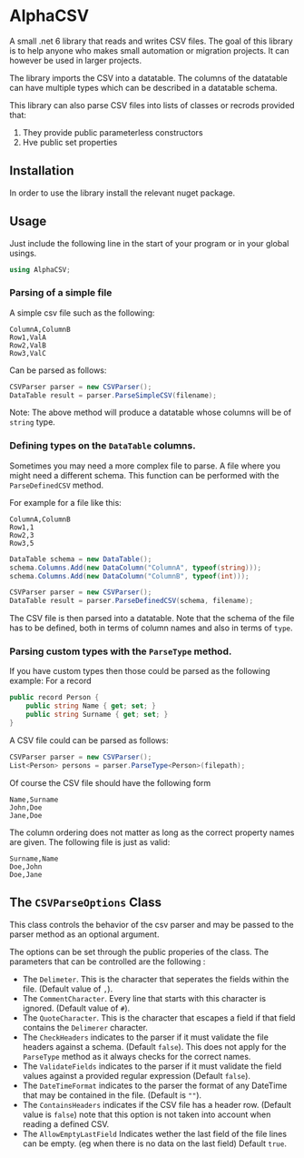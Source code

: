 # AlphaCSV
A small .net 6 library that reads and writes CSV files. The goal of this library
is to help anyone who makes small automation or migration projects. It can however
be used in larger projects.

The library imports the CSV into a datatable. The columns of the datatable can have
multiple types which can be described in a datatable schema.

This library can also parse CSV files into lists of classes or recrods provided that:

1) They provide public parameterless constructors
2) Hve public set properties

## Installation
In order to use the library install the relevant nuget package.

## Usage
Just include the following line in the start of your program or in your global usings.
```csharp
using AlphaCSV;
```

### Parsing of a simple file

A simple csv file such as the following:
```
ColumnA,ColumnB
Row1,ValA
Row2,ValB
Row3,ValC
```
Can be parsed as follows:
```csharp
CSVParser parser = new CSVParser();
DataTable result = parser.ParseSimpleCSV(filename);
```
Note: The above method will produce a datatable whose columns will be of `string` type.

### Defining types on the `DataTable` columns.
Sometimes you may need a more complex file to parse. A file where you might need a
different schema. This function can be performed with the `ParseDefinedCSV` method.

For example for a file like this:

```
ColumnA,ColumnB
Row1,1
Row2,3
Row3,5
```

```csharp
DataTable schema = new DataTable();
schema.Columns.Add(new DataColumn("ColumnA", typeof(string)));
schema.Columns.Add(new DataColumn("ColumnB", typeof(int)));

CSVParser parser = new CSVParser();
DataTable result = parser.ParseDefinedCSV(schema, filename);
```

The CSV file is then parsed into a datatable. Note that the schema of the file
has to be defined, both in terms of column names and also in terms of `type`.

### Parsing custom types with the `ParseType` method.
If you have custom types then those could be parsed as the following example:
For a record
```csharp
public record Person {
	public string Name { get; set; }
	public string Surname { get; set; }
}
```
A CSV file could can be parsed as follows:
```csharp
CSVParser parser = new CSVParser();
List<Person> persons = parser.ParseType<Person>(filepath);
```
Of course the CSV file should have the following form
```
Name,Surname
John,Doe
Jane,Doe
```
The column ordering does not matter as long as the correct property names are given. The following file is just as valid:
```
Surname,Name
Doe,John
Doe,Jane
```


## The `CSVParseOptions` Class
This class controls the behavior of the csv parser and may be passed to the parser method as an optional argument.

The options can be set through the public properies of the class. The parameters that can be controlled are the following :
- The `Delimeter`. This is the character that seperates the fields within the file. (Default value of `,`).
- The `CommentCharacter`. Every line that starts with this character is ignored. (Default value of `#`).
- The `QuoteCharacter`. This is the character that escapes a field if that field contains the `Delimerer` character.
- The `CheckHeaders` indicates to the parser if it must validate the file headers against a schema. (Default `false`). This does not apply for the `ParseType`
method as it always checks for the correct names.
- The `ValidateFields` indicates to the parser if it must validate the field values against a provided regular expression (Default `false`).
- The `DateTimeFormat` indicates to the parser the format of any DateTime that may be contained in the file. (Default is `""`).
- The `ContainsHeaders` indicates if the CSV file has a header row. (Default value is `false`) note that this option is not taken into account when reading a defined CSV.
- The `AllowEmptyLastField` Indicates wether the last field of the file lines can be empty. (eg when there is no data on the last field) Default `true`.

